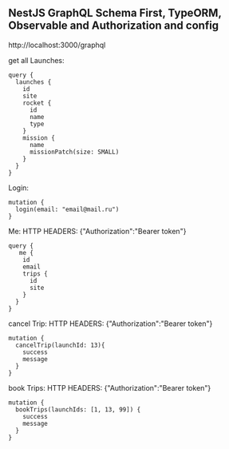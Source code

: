 ## NestJS GraphQL Schema First, TypeORM, Observable and Authorization and config

http://localhost:3000/graphql

get all Launches:

```
query {
  launches {
    id
    site
    rocket {
      id
      name
      type
    }
    mission {
      name
      missionPatch(size: SMALL)
    }
  }
}
```

Login:

```
mutation {
  login(email: "email@mail.ru")
}
```

Me:
HTTP HEADERS: {"Authorization":"Bearer token"}

```
query {
   me {
    id
    email
    trips {
      id
      site
    }
  }
}
```

cancel Trip:
HTTP HEADERS: {"Authorization":"Bearer token"}

```
mutation {
  cancelTrip(launchId: 13){
    success
    message
  }
}
```

book Trips:
HTTP HEADERS: {"Authorization":"Bearer token"}

```
mutation {
  bookTrips(launchIds: [1, 13, 99]) {
    success
    message
  }
}
```